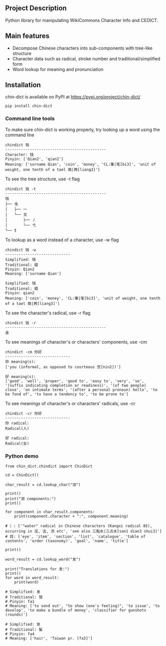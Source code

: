 ## Project Description

Python library for manipulating WikiCommons Character Info and CEDICT.

## Main features

* Decompose Chinese characters into sub-components with tree-like structure
* Character data such as radical, stroke number and traditional/simplified form
* Word lookup for meaning and pronunciation

## Installation

chin-dict is available on PyPI at https://pypi.org/project/chin-dict/

	pip install chin-dict
	
### Command line tools

To make sure chin-dict is working properly, try looking up a word using the command line

	chindict 钱
	---------------------------------------------
	Character: 钱
	Pinyin: ['Qian2', 'qian2']
	Meaning: ['surname Qian', 'coin', 'money', 'CL:筆|笔[bi3]', 'unit of weight, one tenth of a tael 兩|两[liang3]']

To see the tree structure, use -t flag

 	chindict 钱 -t
 	---------------------------------------------
	钱
	├── 戋
	│   ├── 一
	│   └── 戈
	│       ├── 丿
	│       └── 弋
	└── 钅

To lookup as a word instead of a character, use -w flag

	chindict 钱 -w
	-----------------------------
	Simplified: 钱
	Traditional: 錢
	Pinyin: Qian2
	Meaning: ['surname Qian']

	Simplified: 钱
	Traditional: 錢
	Pinyin: qian2
	Meaning: ['coin', 'money', 'CL:筆|笔[bi3]', 'unit of weight, one tenth of a tael 兩|两[liang3]']

	
To see the character's radical, use -r flag

	chindict 钱 -r
	---------------------------------------------
	金

To see meanings of character's or characters' components, use -cm

	chindict -cm 你好
	-----------------------------
	你 meaning(s):
	['you (informal, as opposed to courteous 您[nin2])']

	好 meaning(s):
	['good', 'well', 'proper', 'good to', 'easy to', 'very', 'so', '(suffix indicating completion or readiness)', '(of two people) close', 'on intimate terms', '(after a personal pronoun) hello', 'to be fond of', 'to have a tendency to', 'to be prone to']

To see meanings of character's or characters' radicals, use -cr

	chindict -cr 你好
	-----------------------------
	你 radical:
	Radical(人)

	好 radical:
	Radical(女)


### Python demo

	from chin_dict.chindict import ChinDict

	cd = ChinDict()

	char_result = cd.lookup_char("泪")

	print()
	print("泪 components:")
	print()

	for component in char_result.components:
		print(component.character + ":", component.meaning)

	# 氵: ['"water" radical in Chinese characters (Kangxi radical 85), occurring in 没, 法, 流 etc', 'see also 三點水|三点水[san1 dian3 shui3]']
	# 目: ['eye', 'item', 'section', 'list', 'catalogue', 'table of contents', 'order (taxonomy)', 'goal', 'name', 'title']

	print()

	word_result = cd.lookup_word("发")

	print("Translations for 发:")
	print()
	for word in word_result:
		print(word)
	
	# Simplified: 发
	# Traditional: 發
	# Pinyin: fa1
	# Meaning: ['to send out', "to show (one's feeling)", 'to issue', 'to develop', 'to make a bundle of money', 'classifier for gunshots (rounds)']

	# Simplified: 发
	# Traditional: 髮
	# Pinyin: fa4
	# Meaning: ['hair', 'Taiwan pr. [fa3]']


